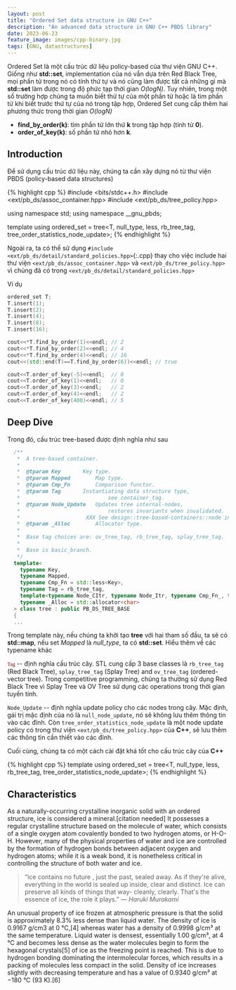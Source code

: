 ```yaml
---
layout: post
title: "Ordered Set data structure in GNU C++"
description: "An advanced data structure in GNU C++ PBDS library"
date: 2023-06-23
feature_image: images/cpp-binary.jpg
tags: [GNU, datastructures]
---
```


Ordered Set là một cấu trúc dữ liệu policy-based của thư viện GNU C++. Giống như **std::set**, implementation của nó vẫn dựa trên Red Black Tree, mọi phần tử trong nó có tính thứ tự và nó cũng làm được tất cả những gì mà **std::set** làm được trong độ phức tạp thời gian *O(logN)*. Tuy nhiên, trong một số trường hợp chúng ta muốn biết thứ tự của một phần tử hoặc là tìm phần tử khi biết trước thứ tự của nó trong tập hợp, Ordered Set cung cấp thêm hai phương thức trong thời gian *O(logN)*
- **find_by_order(k)**: tìm phần tử lớn thứ **k** trong tập hợp (tính từ **0**).
- **order_of_key(k)**: số phần tử nhỏ hơn **k**.


<!--more-->
## Introduction
Để sử dụng cấu trúc dữ liệu này, chúng ta cần xây dựng nó từ thư viện PBDS (policy-based data structures) 

{% highlight cpp %}
#include <bits/stdc++.h>
#include <ext/pb_ds/assoc_container.hpp>
#include <ext/pb_ds/tree_policy.hpp>

using namespace std;
using namespace __gnu_pbds;

template<typename T> using ordered_set = tree<T, null_type, less<T>, rb_tree_tag, tree_order_statistics_node_update>;
{% endhighlight %}

Ngoài ra, ta có thể sử dụng `#include <ext/pb_ds/detail/standard_policies.hpp>`{:.cpp} thay cho việc include hai thư viện `<ext/pb_ds/assoc_container.hpp>` và `<ext/pb_ds/tree_policy.hpp>` vì chúng đã có trong `<ext/pb_ds/detail/standard_policies.hpp>`

Ví dụ
```cpp
ordered_set T;
T.insert(1);
T.insert(2);
T.insert(4);
T.insert(8);
T.insert(16);

cout<<*T.find_by_order(1)<<endl; // 2
cout<<*T.find_by_order(2)<<endl; // 4
cout<<*T.find_by_order(4)<<endl; // 16
cout<<(std::end(T)==T.find_by_order(6))<<endl; // true

cout<<T.order_of_key(-5)<<endl;  // 0
cout<<T.order_of_key(1)<<endl;   // 0
cout<<T.order_of_key(3)<<endl;   // 2
cout<<T.order_of_key(4)<<endl;   // 2
cout<<T.order_of_key(400)<<endl; // 5
```

## Deep Dive
Trong đó, cấu trúc tree-based được định nghĩa như sau
```cpp
  /**
   *  A tree-based container.
   *
   *  @tparam Key 	 	Key type.
   *  @tparam Mapped 	 	Map type.
   *  @tparam Cmp_Fn	 	Comparison functor.
   *  @tparam Tag 	 	Instantiating data structure type,
   *                            see container_tag.
   *  @tparam Node_Update 	Updates tree internal-nodes,
   *                            restores invariants when invalidated.
   *                     XXX See design::tree-based-containers::node invariants.
   *  @tparam _Alloc 	 	Allocator type.
   *
   *  Base tag choices are: ov_tree_tag, rb_tree_tag, splay_tree_tag.
   *
   *  Base is basic_branch.
   */
  template<
    typename Key,
    typename Mapped,
    typename Cmp_Fn = std::less<Key>,
    typename Tag = rb_tree_tag,
    template<typename Node_CItr, typename Node_Itr, typename Cmp_Fn_, typename _Alloc_> class Node_Update = null_node_update,
    typename _Alloc = std::allocator<char> 
  > class tree : public PB_DS_TREE_BASE
  {
  ...
```

Trong template này, nếu chúng ta khởi tạo **tree** với hai tham số đầu, ta sẽ có **std::map**, nếu set *Mapped* là *null_type*, ta có **std::set**. Hiểu thêm về các typename khác

<code class="codeforces" style="color:#800; font-family:Consolas;">Tag</code> -- định nghĩa cấu trúc cây. STL cung cấp 3 base classes là `rb_tree_tag` (Red Black Tree), `splay_tree_tag` (Splay Tree) and `ov_tree_tag` (ordered-vector tree). Trong competitive programming, chúng ta thường sử dụng Red Black Tree vì Splay Tree và OV Tree sử dụng các operations trong thời gian tuyến tính.

<code class="codeforces">Node_Update</code> -- định nghĩa update policy cho các nodes trong cây. Mặc định, gái trị mặc định của nó là `null_node_update`, nó sẽ không lưu thêm thông tin vào các đỉnh. Còn `tree_order_statistics_node_update` là một node update policy có trong thư viện `<ext/pb_ds/tree_policy.hpp>` của **C++**, sẽ lưu thêm các thông tin cần thiết vào các đỉnh.

Cuối cùng, chúng ta có một cách cài đặt khá tốt cho cấu trúc cây của **C++**

{% highlight cpp %}
template<typename T> using ordered_set = tree<T, null_type, less<T>, rb_tree_tag, tree_order_statistics_node_update>;
{% endhighlight %}


## Characteristics

As a naturally-occurring crystalline inorganic solid with an ordered structure, ice is considered a mineral.[citation needed] It possesses a regular crystalline structure based on the molecule of water, which consists of a single oxygen atom covalently bonded to two hydrogen atoms, or H-O-H. However, many of the physical properties of water and ice are controlled by the formation of hydrogen bonds between adjacent oxygen and hydrogen atoms; while it is a weak bond, it is nonetheless critical in controlling the structure of both water and ice.

> “ice contains no future , just the past, sealed away. As if they're alive, everything in the world is sealed up inside, clear and distinct. Ice can preserve all kinds of things that way- cleanly, clearly. That's the essence of ice, the role it plays.”
> <cite>― Haruki Murakami</cite>

An unusual property of ice frozen at atmospheric pressure is that the solid is approximately 8.3% less dense than liquid water. The density of ice is 0.9167 g/cm3 at 0 °C,[4] whereas water has a density of 0.9998 g/cm³ at the same temperature. Liquid water is densest, essentially 1.00 g/cm³, at 4 °C and becomes less dense as the water molecules begin to form the hexagonal crystals[5] of ice as the freezing point is reached. This is due to hydrogen bonding dominating the intermolecular forces, which results in a packing of molecules less compact in the solid. Density of ice increases slightly with decreasing temperature and has a value of 0.9340 g/cm³ at −180 °C (93 K).[6]

